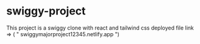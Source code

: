 # swiggy-project
This project is a swiggy clone with react and tailwind css
deployed file link => ( " swiggymajorproject12345.netlify.app ")
